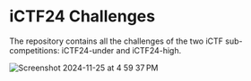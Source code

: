 # iCTF24 Challenges

The repository contains all the challenges of the two iCTF sub-competitions: iCTF24-under and iCTF24-high.

![Screenshot 2024-11-25 at 4 59 37 PM](https://github.com/user-attachments/assets/9dd40bcb-4243-4483-99b2-f329e2afdab5)
